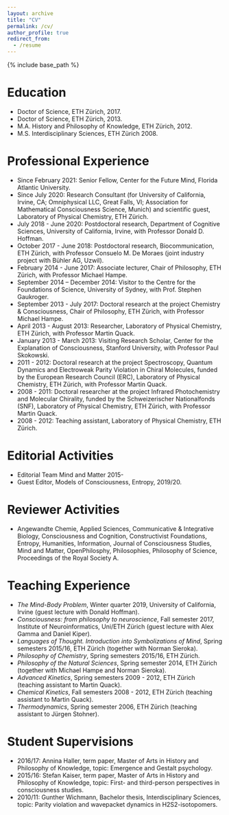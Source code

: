 ```yaml
---
layout: archive
title: "CV"
permalink: /cv/
author_profile: true
redirect_from:
  - /resume
---
```


{% include base_path %}

Education
======
* Doctor of Science, ETH Zürich, 2017.
* Doctor of Science, ETH Zürich, 2013.
* M.A. History and Philosophy of Knowledge, ETH Zürich, 2012.
* M.S. Interdisciplinary Sciences, ETH Zürich 2008.

Professional Experience
======
* Since February 2021: Senior Fellow, Center for the Future Mind, Florida Atlantic University.
* Since July 2020: Research Consultant (for University of California, Irvine, CA; Omniphysical LLC, Great Falls, VI; Association for Mathematical Consciousness Science, Munich) and scientific guest, Laboratory of Physical Chemistry, ETH Zürich.
* July 2018 - June 2020: Postdoctoral research, Department of Cognitive Sciences, University of California, Irvine, with Professor Donald D. Hoffman.
* October 2017 - June 2018: Postdoctoral research, Biocommunication, ETH Zürich, with Professor Consuelo M. De Moraes (joint industry project with Bühler AG, Uzwil).
* February 2014 - June 2017: Associate lecturer, Chair of Philosophy, ETH Zürich, with Professor Michael Hampe.
* September 2014 – December 2014: Visitor to the Centre for the Foundations of Science, University of Sydney, with Prof. Stephen Gaukroger.
* September 2013 - July 2017: Doctoral research at the project Chemistry & Consciousness, Chair of Philosophy, ETH Zürich, with Professor Michael Hampe.
* April 2013 - August 2013: Researcher, Laboratory of Physical Chemistry, ETH Zürich, with Professor Martin Quack.
* January 2013 - March 2013: Visiting Research Scholar, Center for the Explanation of Consciousness, Stanford University, with Professor Paul Skokowski.
* 2011 - 2012: Doctoral research at the project Spectroscopy, Quantum Dynamics and Electroweak Parity Violation in Chiral Molecules, funded by the European Research Council (ERC), Laboratory of Physical Chemistry, ETH Zürich, with Professor Martin Quack.
* 2008 - 2011: Doctoral researcher at the project Infrared Photochemistry and Molecular Chirality, funded by the Schweizerischer Nationalfonds (SNF), Laboratory of Physical Chemistry, ETH Zürich, with Professor Martin Quack.
* 2008 - 2012: Teaching assistant, Laboratory of Physical Chemistry, ETH Zürich.


Editorial Activities
======
* Editorial Team Mind and Matter 2015- 
* Guest Editor, Models of Consciousness, Entropy, 2019/20.
<!-- * Guest Editor, Epistemic Feelings: Phenomenology, Implementation, and Role in Cognition, Frontiers in Psychology, 2019/2020. -->


Reviewer Activities
======
* Angewandte Chemie, Applied Sciences, Communicative & Integrative Biology, Consciousness and Cognition, Constructivist Foundations, Entropy, Humanities, Information, Journal of Consciousness Studies, Mind and Matter, OpenPhilosphy, Philosophies, Philosophy of Science, Proceedings of the Royal Society A. 

Teaching Experience
======
* *The Mind-Body Problem*, Winter quarter 2019, University of California, Irvine (guest lecture with Donald Hoffman).
* *Consciousness: from philosophy to neuroscience*, Fall semester 2017, Institute of Neuroinformatics, Uni/ETH Zürich (guest lecture with Alex Gamma and Daniel Kiper).
* *Languages of Thought. Introduction into Symbolizations of Mind*, Spring semesters 2015/16, ETH Zürich (together with Norman Sieroka).
* *Philosophy of Chemistry*, Spring semesters 2015/16, ETH Zürich.
* *Philosophy of the Natural Sciences*, Spring semester 2014, ETH Zürich (together with Michael Hampe and Norman Sieroka).
* *Advanced Kinetics*, Spring semesters 2009 - 2012, ETH Zürich (teaching assistant to Martin Quack).
* *Chemical Kinetics*, Fall semesters 2008 - 2012, ETH Zürich (teaching assistant to Martin Quack). 
* *Thermodynamics*, Spring semester 2006, ETH Zürich (teaching assistant to Jürgen Stohner).

Student Supervisions
======
* 2016/17: Annina Haller, term paper, Master of Arts in History and Philosophy of Knowledge, topic: Emergence and Gestalt psychology.
* 2015/16: Stefan Kaiser, term paper, Master of Arts in History and Philosophy of Knowledge, topic: First- and third-person perspectives in consciousness studies.
* 2010/11: Gunther Wichmann, Bachelor thesis, Interdisciplinary Sciences, topic: Parity violation and wavepacket dynamics in H2S2-isotopomers.  

<!--
Scholarships and Honors
======
* PostDoc.Mobility Fellowship 2018
* ETH Medal 2013
* Participation at the Manfred-Eigen-Nachwuchsgespräche 2008
* Willi-Studer Price for the best diploma (Interdisciplinary Sciences) 2008

<!-- 
Workshops and Conferences
======
* ...
Third-Party Funded Projects
======
* ...
>



  
<!-- Skills
======
* Skill 1
* Skill 2
  * Sub-skill 2.1
  * Sub-skill 2.2
  * Sub-skill 2.3
* Skill 3

Publications
======
  <ul>{% for post in site.publications %}
    {% include archive-single-cv.html %}
  {% endfor %}</ul>
  
Patents
======
  <ul>{% for post in site.publications %}
    {% include archive-single-cv.html %}
  {% endfor %}</ul>

Talks
======
  <ul>{% for post in site.talks %}
    {% include archive-single-talk-cv.html %}
  {% endfor %}</ul>
  
Teaching
======
  <ul>{% for post in site.teaching %}
    {% include archive-single-cv.html %}
  {% endfor %}</ul>
  
Service and leadership
======
* Currently signed in to 43 different slack teams -->
